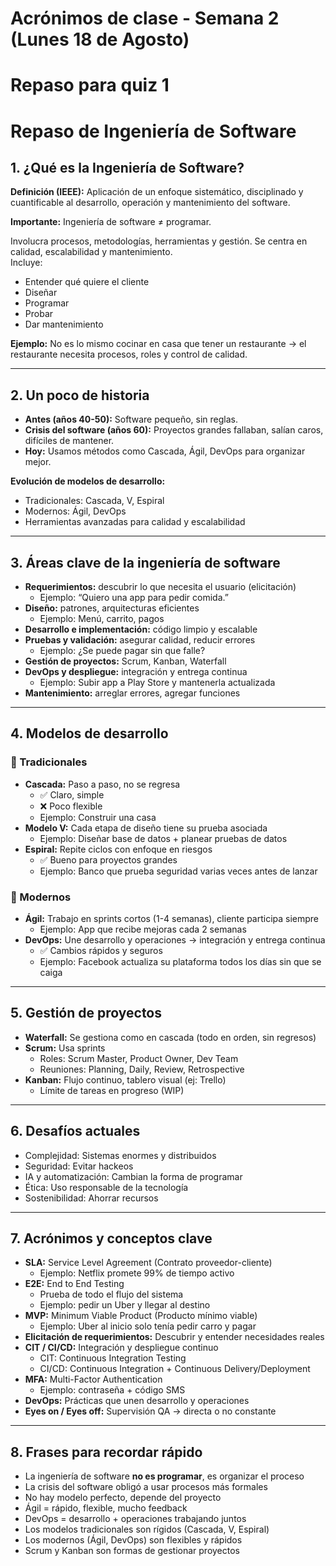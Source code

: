# Acrónimos de clase - Semana 2 (Lunes 18 de Agosto)
# Repaso para quiz 1

# Repaso de Ingeniería de Software

## 1. ¿Qué es la Ingeniería de Software?
**Definición (IEEE):** Aplicación de un enfoque sistemático, disciplinado y cuantificable al desarrollo, operación y mantenimiento del software.  

**Importante:** Ingeniería de software ≠ programar.  

Involucra procesos, metodologías, herramientas y gestión. Se centra en calidad, escalabilidad y mantenimiento.  
Incluye:
- Entender qué quiere el cliente
- Diseñar
- Programar
- Probar
- Dar mantenimiento

**Ejemplo:** No es lo mismo cocinar en casa que tener un restaurante → el restaurante necesita procesos, roles y control de calidad.

---

## 2. Un poco de historia
- **Antes (años 40-50):** Software pequeño, sin reglas.  
- **Crisis del software (años 60):** Proyectos grandes fallaban, salían caros, difíciles de mantener.  
- **Hoy:** Usamos métodos como Cascada, Ágil, DevOps para organizar mejor.  

**Evolución de modelos de desarrollo:**
- Tradicionales: Cascada, V, Espiral
- Modernos: Ágil, DevOps  
- Herramientas avanzadas para calidad y escalabilidad

---

## 3. Áreas clave de la ingeniería de software
- **Requerimientos:** descubrir lo que necesita el usuario (elicitación)  
  - Ejemplo: “Quiero una app para pedir comida.”  
- **Diseño:** patrones, arquitecturas eficientes  
  - Ejemplo: Menú, carrito, pagos  
- **Desarrollo e implementación:** código limpio y escalable  
- **Pruebas y validación:** asegurar calidad, reducir errores  
  - Ejemplo: ¿Se puede pagar sin que falle?  
- **Gestión de proyectos:** Scrum, Kanban, Waterfall  
- **DevOps y despliegue:** integración y entrega continua  
  - Ejemplo: Subir app a Play Store y mantenerla actualizada  
- **Mantenimiento:** arreglar errores, agregar funciones

---

## 4. Modelos de desarrollo

### 🔹 Tradicionales
- **Cascada:** Paso a paso, no se regresa  
  - ✅ Claro, simple  
  - ❌ Poco flexible  
  - Ejemplo: Construir una casa  
- **Modelo V:** Cada etapa de diseño tiene su prueba asociada  
  - Ejemplo: Diseñar base de datos + planear pruebas de datos  
- **Espiral:** Repite ciclos con enfoque en riesgos  
  - ✅ Bueno para proyectos grandes  
  - Ejemplo: Banco que prueba seguridad varias veces antes de lanzar

### 🔹 Modernos
- **Ágil:** Trabajo en sprints cortos (1-4 semanas), cliente participa siempre  
  - Ejemplo: App que recibe mejoras cada 2 semanas  
- **DevOps:** Une desarrollo y operaciones → integración y entrega continua  
  - ✅ Cambios rápidos y seguros  
  - Ejemplo: Facebook actualiza su plataforma todos los días sin que se caiga

---

## 5. Gestión de proyectos
- **Waterfall:** Se gestiona como en cascada (todo en orden, sin regresos)  
- **Scrum:** Usa sprints  
  - Roles: Scrum Master, Product Owner, Dev Team  
  - Reuniones: Planning, Daily, Review, Retrospective  
- **Kanban:** Flujo continuo, tablero visual (ej: Trello)  
  - Límite de tareas en progreso (WIP)

---

## 6. Desafíos actuales
- Complejidad: Sistemas enormes y distribuidos  
- Seguridad: Evitar hackeos  
- IA y automatización: Cambian la forma de programar  
- Ética: Uso responsable de la tecnología  
- Sostenibilidad: Ahorrar recursos

---

## 7. Acrónimos y conceptos clave
- **SLA:** Service Level Agreement (Contrato proveedor-cliente)  
  - Ejemplo: Netflix promete 99% de tiempo activo  
- **E2E:** End to End Testing  
  - Prueba de todo el flujo del sistema  
  - Ejemplo: pedir un Uber y llegar al destino  
- **MVP:** Minimum Viable Product (Producto mínimo viable)  
  - Ejemplo: Uber al inicio solo tenía pedir carro y pagar  
- **Elicitación de requerimientos:** Descubrir y entender necesidades reales  
- **CIT / CI/CD:** Integración y despliegue continuo  
  - CIT: Continuous Integration Testing  
  - CI/CD: Continuous Integration + Continuous Delivery/Deployment  
- **MFA:** Multi-Factor Authentication  
  - Ejemplo: contraseña + código SMS  
- **DevOps:** Prácticas que unen desarrollo y operaciones  
- **Eyes on / Eyes off:** Supervisión QA → directa o no constante

---

## 8. Frases para recordar rápido
- La ingeniería de software **no es programar**, es organizar el proceso  
- La crisis del software obligó a usar procesos más formales  
- No hay modelo perfecto, depende del proyecto  
- Ágil = rápido, flexible, mucho feedback  
- DevOps = desarrollo + operaciones trabajando juntos  
- Los modelos tradicionales son rígidos (Cascada, V, Espiral)  
- Los modernos (Ágil, DevOps) son flexibles y rápidos  
- Scrum y Kanban son formas de gestionar proyectos
